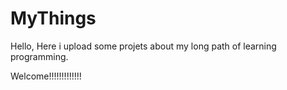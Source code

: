 # MyThings
Hello,
Here i upload some projets about my long path of learning programming.

Welcome!!!!!!!!!!!!!
